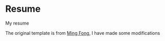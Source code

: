 # Resume
My resume  

The original template is from [Ming Fong](https://www.github.com/evilpegasus), I have made some modifications
